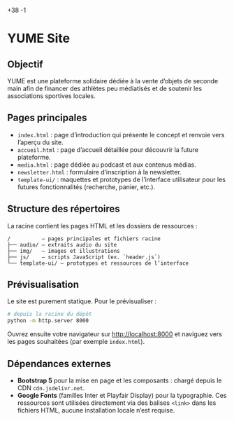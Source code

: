 +38
-1

# YUME Site

## Objectif
YUME est une plateforme solidaire dédiée à la vente d’objets de seconde main afin de financer des athlètes peu médiatisés et de soutenir les associations sportives locales.

## Pages principales
- `index.html` : page d’introduction qui présente le concept et renvoie vers l’aperçu du site.
- `accueil.html` : page d’accueil détaillée pour découvrir la future plateforme.
- `media.html` : page dédiée au podcast et aux contenus médias.
- `newsletter.html` : formulaire d’inscription à la newsletter.
- `template-ui/` : maquettes et prototypes de l’interface utilisateur pour les futures fonctionnalités (recherche, panier, etc.).

## Structure des répertoires
La racine contient les pages HTML et les dossiers de ressources :

```
/          – pages principales et fichiers racine
├── audio/ – extraits audio du site
├── img/   – images et illustrations
├── js/    – scripts JavaScript (ex. `header.js`)
└── template-ui/ – prototypes et ressources de l’interface
```

## Prévisualisation
Le site est purement statique. Pour le prévisualiser :

```bash
# depuis la racine du dépôt
python -m http.server 8000
```

Ouvrez ensuite votre navigateur sur [http://localhost:8000](http://localhost:8000) et naviguez vers les pages souhaitées (par exemple `index.html`).

## Dépendances externes
- **Bootstrap 5** pour la mise en page et les composants : chargé depuis le CDN `cdn.jsdelivr.net`.
- **Google Fonts** (familles Inter et Playfair Display) pour la typographie.
Ces ressources sont utilisées directement via des balises `<link>` dans les fichiers HTML, aucune installation locale n’est requise.
